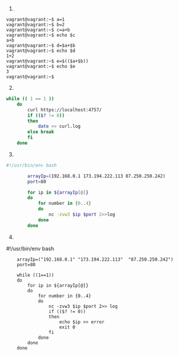1)
```shell
vagrant@vagrant:~$ a=1
vagrant@vagrant:~$ b=2
vagrant@vagrant:~$ c=a+b
vagrant@vagrant:~$ echo $c
a+b
vagrant@vagrant:~$ d=$a+$b
vagrant@vagrant:~$ echo $d
1+2
vagrant@vagrant:~$ e=$(($a+$b))
vagrant@vagrant:~$ echo $e
3
vagrant@vagrant:~$
```
2)
```bash
while (( 1 == 1 ))
    do
        curl https://localhost:4757/
        if (($? != 0))
        then
            date >> curl.log
        else break
        fi
    done
```
3)
```bash
#!/usr/bin/env bash

		arrayIp=(192.168.0.1 173.194.222.113 87.250.250.242)
		port=80

		for ip in ${arrayIp[@]}
		do
			for number in {0..4}
			do
				nc -zvw3 $ip $port 2>>log
			done
		done
```
4)
#!/usr/bin/env bash

        arrayIp=("192.168.0.1" "173.194.222.113"  "87.250.250.242")
        port=80

        while ((1==1))
        do
            for ip in ${arrayIp[@]}
            do
                for number in {0..4}
                do
                    nc -zvw3 $ip $port 2>> log
                    if (($? != 0))
                    then
                        echo $ip >> error
                        exit 0
                    fi
                done
            done
        done
```
